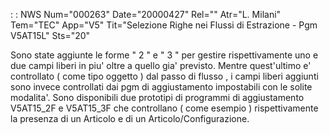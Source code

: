  :  : NWS Num="000263" Date="20000427" Rel="" Atr="L. Milani" Tem="TEC" App="V5" Tit="Selezione Righe nei Flussi di Estrazione - Pgm V5AT15L" Sts="20"

Sono state aggiunte le forme " 2 "  e  " 3 " per gestire rispettivamente uno e due campi liberi in
piu' oltre a quello gia' previsto.
Mentre quest'ultimo e' controllato ( come tipo oggetto ) dal passo di flusso , i campi liberi aggiunti sono invece controllati dai pgm di aggiustamento impostabili con le solite modalita'.
Sono disponibili due prototipi di programmi di aggiustamento V5AT15_2F e V5AT15_3F  che controllano
( come esempio ) rispettivamente la presenza di un Articolo e di un Articolo/Configurazione.


